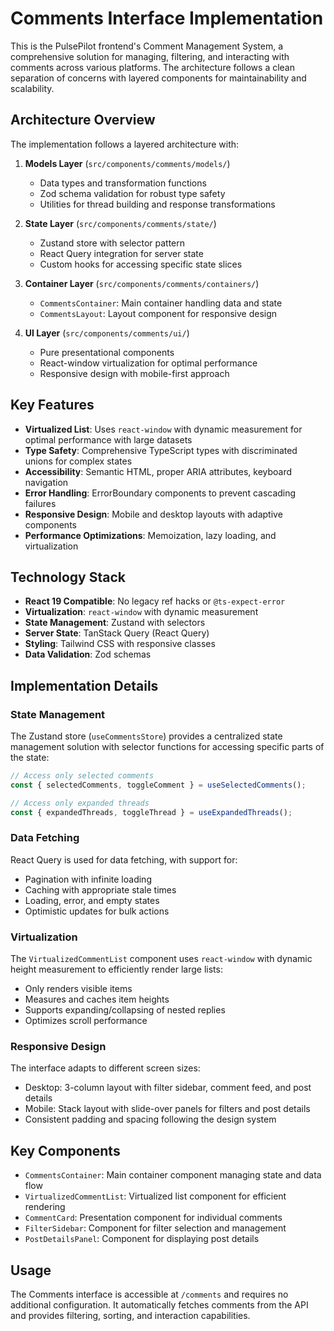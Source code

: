 # Comments Interface Implementation

This is the PulsePilot frontend's Comment Management System, a comprehensive solution for managing, filtering, and interacting with comments across various platforms. The architecture follows a clean separation of concerns with layered components for maintainability and scalability.

## Architecture Overview

The implementation follows a layered architecture with:

1. **Models Layer** (`src/components/comments/models/`)

   - Data types and transformation functions
   - Zod schema validation for robust type safety
   - Utilities for thread building and response transformations

2. **State Layer** (`src/components/comments/state/`)

   - Zustand store with selector pattern
   - React Query integration for server state
   - Custom hooks for accessing specific state slices

3. **Container Layer** (`src/components/comments/containers/`)

   - `CommentsContainer`: Main container handling data and state
   - `CommentsLayout`: Layout component for responsive design

4. **UI Layer** (`src/components/comments/ui/`)
   - Pure presentational components
   - React-window virtualization for optimal performance
   - Responsive design with mobile-first approach

## Key Features

- **Virtualized List**: Uses `react-window` with dynamic measurement for optimal performance with large datasets
- **Type Safety**: Comprehensive TypeScript types with discriminated unions for complex states
- **Accessibility**: Semantic HTML, proper ARIA attributes, keyboard navigation
- **Error Handling**: ErrorBoundary components to prevent cascading failures
- **Responsive Design**: Mobile and desktop layouts with adaptive components
- **Performance Optimizations**: Memoization, lazy loading, and virtualization

## Technology Stack

- **React 19 Compatible**: No legacy ref hacks or `@ts-expect-error`
- **Virtualization**: `react-window` with dynamic measurement
- **State Management**: Zustand with selectors
- **Server State**: TanStack Query (React Query)
- **Styling**: Tailwind CSS with responsive classes
- **Data Validation**: Zod schemas

## Implementation Details

### State Management

The Zustand store (`useCommentsStore`) provides a centralized state management solution with selector functions for accessing specific parts of the state:

```typescript
// Access only selected comments
const { selectedComments, toggleComment } = useSelectedComments();

// Access only expanded threads
const { expandedThreads, toggleThread } = useExpandedThreads();
```

### Data Fetching

React Query is used for data fetching, with support for:

- Pagination with infinite loading
- Caching with appropriate stale times
- Loading, error, and empty states
- Optimistic updates for bulk actions

### Virtualization

The `VirtualizedCommentList` component uses `react-window` with dynamic height measurement to efficiently render large lists:

- Only renders visible items
- Measures and caches item heights
- Supports expanding/collapsing of nested replies
- Optimizes scroll performance

### Responsive Design

The interface adapts to different screen sizes:

- Desktop: 3-column layout with filter sidebar, comment feed, and post details
- Mobile: Stack layout with slide-over panels for filters and post details
- Consistent padding and spacing following the design system

## Key Components

- `CommentsContainer`: Main container component managing state and data flow
- `VirtualizedCommentList`: Virtualized list component for efficient rendering
- `CommentCard`: Presentation component for individual comments
- `FilterSidebar`: Component for filter selection and management
- `PostDetailsPanel`: Component for displaying post details

## Usage

The Comments interface is accessible at `/comments` and requires no additional configuration. It automatically fetches comments from the API and provides filtering, sorting, and interaction capabilities.
